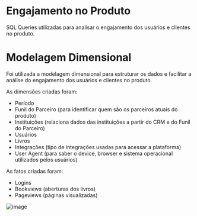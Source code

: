 # Engajamento no Produto
SQL Queries utilizadas para analisar o engajamento dos usuários e clientes no produto.

# Modelagem Dimensional

Foi utilizada a modelagem dimensional para estruturar os dados e facilitar a análise do engajamento dos usuários e clientes no produto. 

As dimensões criadas foram:
- Período
- Funil do Parceiro (para identificar quem são os parceiros atuais do produto)
- Instituições (relaciona dados das instituições a partir do CRM e do Funil do Parceiro)
- Usuários 
- Livros
- Integrações (tipo de integrações usadas para acessar a plataforma)
- User Agent (para saber o device, browser e sistema operacional utilizados pelos usuários)

As fatos criadas foram:
- Logins
- Bookviews (aberturas dos livros)
- Pageviews (páginas visualizadas)

![image](https://user-images.githubusercontent.com/54243780/155637591-860b5726-b8e1-442c-bcd4-8e8a971c2913.png)
